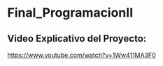 # Final_ProgramacionII

## Video Explicativo del Proyecto: 
https://www.youtube.com/watch?v=1Ww411MA3F0
